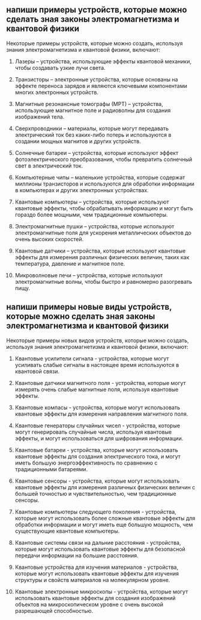 ## напиши примеры устройств, которые можно сделать зная законы электромагнетизма и квантовой физики

Некоторые примеры устройств, которые можно создать, используя знания электромагнетизма и квантовой физики, включают:

1. Лазеры – устройства, использующие эффекты квантовой механики, чтобы создавать узкие лучи света.

2. Транзисторы – электронные устройства, которые основаны на эффекте переноса зарядов и являются ключевыми компонентами многих электронных устройств.

3. Магнитные резонансные томографы (МРТ) – устройства, использующие магнитное поле и радиоволны для создания изображений тела.

4. Сверхпроводники – материалы, которые могут передавать электрический ток без каких-либо потерь и используются в создании мощных магнитов и других устройств.

5. Солнечные батареи – устройства, которые используют эффект фотоэлектрического преобразования, чтобы превратить солнечный свет в электрический ток.

6. Компьютерные чипы – маленькие устройства, которые содержат миллионы транзисторов и используются для обработки информации в компьютерах и других электронных устройствах.

7. Квантовые компьютеры – устройства, которые используют квантовые эффекты, чтобы обрабатывать информацию и могут быть гораздо более мощными, чем традиционные компьютеры.

8. Электромагнитные пушки – устройства, которые используют электромагнитные поля для ускорения металлических объектов до очень высоких скоростей.

9. Квантовые датчики – устройства, которые используют квантовые эффекты для измерения различных физических величин, таких как температура, давление и магнитное поле.

10. Микроволновые печи – устройства, которые используют электромагнитные волны, чтобы быстро и равномерно разогревать пищу.

## напиши примеры новые виды устройств, которые можно сделать зная законы электромагнетизма и квантовой физики

Некоторые примеры новых видов устройств, которые можно создать, используя знания электромагнетизма и квантовой физики, включают:

1. Квантовые усилители сигнала - устройства, которые могут усиливать слабые сигналы в настоящее время используются в квантовой связи.

2. Квантовые датчики магнитного поля - устройства, которые могут измерять очень слабые магнитные поля, используя квантовые эффекты.

3. Квантовые компасы - устройства, которые могут использовать квантовые эффекты для измерения направления магнитного поля.

4. Квантовые генераторы случайных чисел - устройства, которые могут генерировать случайные числа, используя квантовые эффекты, и могут использоваться для шифрования информации.

5. Квантовые батареи - устройства, которые могут использовать квантовые эффекты для создания электрического тока, и могут иметь большую энергоэффективность по сравнению с традиционными батареями.

6. Квантовые сенсоры - устройства, которые могут использовать квантовые эффекты для измерения различных физических величин с большей точностью и чувствительностью, чем традиционные сенсоры.

7. Квантовые компьютеры следующего поколения - устройства, которые могут использовать более сложные квантовые эффекты для обработки информации и могут иметь еще большую мощность, чем существующие квантовые компьютеры.

8. Квантовые системы связи на дальние расстояния - устройства, которые могут использовать квантовые эффекты для безопасной передачи информации на большие расстояния.

9. Квантовые устройства для изучения материалов - устройства, которые могут использовать квантовые эффекты для изучения структуры и свойств материалов на молекулярном уровне.

10. Квантовые электронные микроскопы - устройства, которые могут использовать квантовые эффекты для создания изображений объектов на микроскопическом уровне с очень высокой разрешающей способностью.
